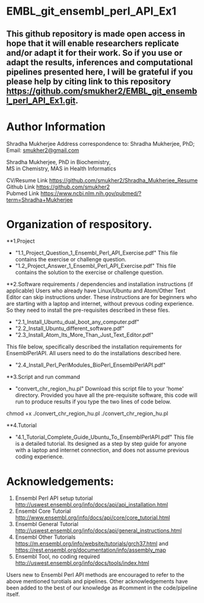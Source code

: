 # EMBL_git_ensembl_perl_API_Ex1

## This github repository is made open access in hope that it will enable researchers replicate and/or adapt it for their work. So if you use or adapt the results, inferences and computational pipelines presented here, I will be grateful if you please help by citing link to this repository https://github.com/smukher2/EMBL_git_ensembl_perl_API_Ex1.git. 

# Author Information
Shradha Mukherjee
Address correspondence to: Shradha Mukherjee, PhD; Email: smukher2@gmail.com

Shradha Mukherjee, PhD in Biochemistry,                                                                                                                                       
MS in Chemistry, MAS in Health Informatics 

CV/Resume Link https://github.com/smukher2/Shradha_Mukherjee_Resume                                                                                                                                              
Github Link https://github.com/smukher2                                                                                                                                       
Pubmed Link https://www.ncbi.nlm.nih.gov/pubmed/?term=Shradha+Mukherjee   


# Organization of respository. 
**1.Project
* "1.1_Project_Question_1_Ensembl_Perl_API_Exercise.pdf"
This file contains the exercise or challenge question. 
* "1.2_Project_Answer_1_Ensembl_Perl_API_Exercise.pdf"
This file contains the solution to the exercise or challenge question. 

**2.Software requirements / dependencies and installation instructions (if applicable)
Users who already have Linux/Ubuntu and Atom/Other Text Editor can skip instructions under.
These instructions are for beginners who are starting with a laptop and internet, without
prevous coding experience. So they need to install the pre-requisites described in these files. 
* "2.1_Install_Ubuntu_dual_boot_any_computer.pdf"
* "2.2_Install_Ubuntu_different_software.pdf"
* "2.3_Install_Atom_Its_More_Than_Just_Text_Editor.pdf"

This file below, specifically described the installation requirements for EnsemblPerlAPI. 
All users need to do the installations described here. 
* "2.4_Install_Perl_PerlModules_BioPerl_EnsemblPerlAPI.pdf"

**3.Script and run command
* "convert_chr_region_hu.pl"
Download this script file to your 'home' directory. Provided you have all the pre-requisite software, this code will run to produce results if you type the two lines of code below. 

chmod +x ./convert_chr_region_hu.pl 
./convert_chr_region_hu.pl 


**4.Tutorial
* "4.1_Tutorial_Complete_Guide_Ubuntu_To_EnsemblPerlAPI.pdf"
This file is a detailed tutorial. Its designed as a step by step guide for anyone with a laptop and internet connection, and does not assume previous coding experience. 


# Acknowledgements: 

1) Ensembl Perl API setup tutorial http://uswest.ensembl.org/info/docs/api/api_installation.html 
2) Ensembl Core Tutorial http://www.ensembl.org/info/docs/api/core/core_tutorial.html
3) Ensembl General Tutorial http://uswest.ensembl.org/info/docs/api/general_instructions.html 
4) Ensembl Other Tutorials https://m.ensembl.org/info/website/tutorials/grch37.html and https://rest.ensembl.org/documentation/info/assembly_map
4) Ensembl Tool, no coding required http://uswest.ensembl.org/info/docs/tools/index.html 

Users new to Ensembl Perl API methods are encouraged to refer to the above mentioned turotials and pipelines. Other acknowledgements have been added to the best of our knowledge as #comment in the code/pipeline itself. 
